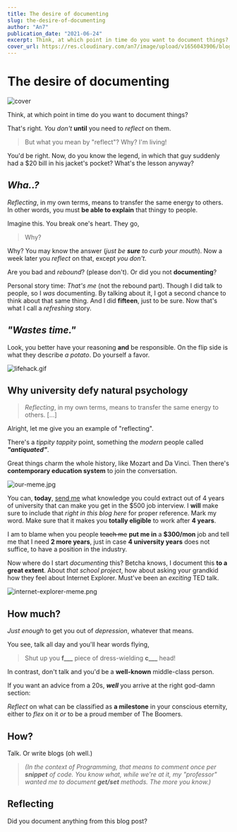 ```yaml
---
title: The desire of documenting
slug: the-desire-of-documenting
author: "An7"
publication_date: "2021-06-24"
excerpt: Think, at which point in time do you want to document things?
cover_url: https://res.cloudinary.com/an7/image/upload/v1656043906/blog/document_iiusji.jpg
---
```


# The desire of documenting

![cover](https://res.cloudinary.com/an7/image/upload/v1656043906/blog/document_iiusji.jpg)

Think, at which point in time do you want to document things?

That's right. _You don't_ **until** you need to _reflect_ on them.

> But what you mean by "reflect"? Why? I'm living!

You'd be right. Now, do you know the legend, in which that guy suddenly had a
$20 bill in his jacket's pocket? What's the lesson anyway?

## _Wha..?_

_Reflecting_, in my own terms, means to transfer the same energy to others. In
other words, you must **be able to explain** that thingy to people.

Imagine this. You break one's heart. They go,

> Why?

Why? You may know the answer (_just be **sure** to curb your mouth_). Now a week
later you _reflect_ on that, except _you don't_.

Are you bad and _rebound_? (please don't). Or did you not **documenting**?

Personal story time: _That's me_ (not the rebound part). Though I did talk to
people, so I _was_ documenting. By talking about it, I got a second chance to
think about that same thing. And I did **fifteen**, just to be sure. Now that's
what I call a _refreshing_ story.

## _"Wastes time."_

Look, you better have your reasoning **and** be responsible. On the flip side is
what they describe _a potato_. Do yourself a favor.

![lifehack.gif](https://res.cloudinary.com/an7/image/upload/v1656043908/blog/lifehack_cpri1e.gif)

## Why university defy natural psychology

> _Reflecting_, in my own terms, means to transfer the same energy to others.
> \[...\]

Alright, let me give you an example of "reflecting".

There's a _tippity tappity_ point, something the _modern_ people called
**_"antiquated"_**.

Great things charm the whole history, like Mozart and Da Vinci. Then there's
**contemporary education system** to join the conversation.

![our-meme.jpg](https://res.cloudinary.com/an7/image/upload/v1656043905/blog/our-meme_r1ubmi.jpg)

You can, **today**, [send me](mailto:xuanan2001@gmail.com) what knowledge you
could extract out of 4 years of university that can make you get in the $500 job
interview. I **will** make sure to include that _right in this blog here_ for
proper reference. Mark my word. Make sure that it makes you **totally eligible**
to work after **4 years**.

I am to blame when you people ~~teach me~~ **put me in** a **$300/mon** job and
tell me that I need **2 more years**, just in case **4 university years** does
not suffice, to have a position in the industry.

Now where do I start _documenting_ this? Betcha knows, I document this **to a
great extent**. About _that school project_, how about asking your grandkid how
they feel about Internet Explorer. Must've been an _exciting_ TED talk.

![internet-explorer-meme.png](https://res.cloudinary.com/an7/image/upload/v1656043906/blog/internet-explorer-meme_y4slzc.png)

## How much?

_Just enough_ to get you out of _depression_, whatever that means.

You see, talk all day and you'll hear words flying,

> Shut up you **f\_\_\_** piece of dress-wielding **c\_\_\_** head!

In contrast, don't talk and you'd be a **well-known** middle-class person.

If you want an advice from a 20s, **_well_** you arrive at the right god-damn
section:

_Reflect_ on what can be classified as **a milestone** in your conscious
eternity, either to _flex_ on it _or_ to be a proud member of The Boomers.

## How?

Talk. Or write blogs (oh well.)

> _(In the context of Programming, that means to comment once per **snippet** of
> code. You know what, while we're at it, my "professor" wanted me to document
> **get/set** methods. The more you know.)_

## Reflecting

Did you document anything from this blog post?
